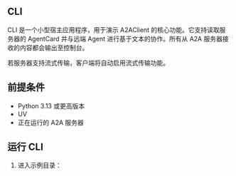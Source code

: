 ## CLI

CLI 是一个小型宿主应用程序，用于演示 A2AClient 的核心功能。它支持读取服务器的 AgentCard 并与远端 Agent 进行基于文本的协作。所有从 A2A 服务器接收的内容都会输出至控制台。

若服务器支持流式传输，客户端将自动启用流式传输功能。

## 前提条件

- Python 3.13 或更高版本
- UV
- 正在运行的 A2A 服务器

## 运行 CLI

1. 进入示例目录：